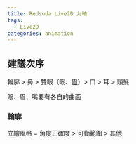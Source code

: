 ```yaml
---
title: Redsoda Live2D 九軸
tags:
  - Live2D
categories: animation
---
```

## 建議次序
輪廓 > 鼻 > 雙眼（眼、[眉](/RedSodaLive2D/Mayuge)）> 口 > 耳 > 頭髮

眼、眉、嘴要有各自的曲面

### 輪廓
立繪風格 = 角度正確度 > 可動範圍 > 其他